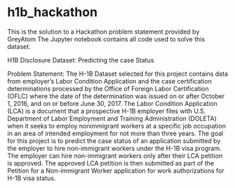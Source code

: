 # h1b_hackathon
This is the solution to a Hackathon problem statement provided by GreyAtom
The Jupyter notebook contains all code used to solve this dataset.

H1B Disclosure Dataset: Predicting the case Status

Problem Statement:
The H-1B Dataset selected for this project contains data from employer’s Labor Condition
Application and the case certification determinations processed by the Office of Foreign Labor
Certification (OFLC) where the date of the determination was issued on or after October 1,
2016, and on or before June 30, 2017.
The Labor Condition Application (LCA) is a document that a prospective H-1B employer files
with U.S. Department of Labor Employment and Training Administration (DOLETA) when it
seeks to employ nonimmigrant workers at a specific job occupation in an area of intended
employment for not more than three years.
The goal for this project is to predict the case status of an application submitted by the employer
to hire non-immigrant workers under the H-1B visa program. The employer can hire
non-immigrant workers only after their LCA petition is approved. The approved LCA petition is
then submitted as part of the Petition for a Non-immigrant Worker application for work
authorizations for H-1B visa status.
